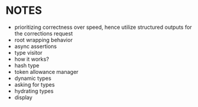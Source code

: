 # NOTES

- prioritizing correctness over speed, hence utilize structured outputs for the corrections request
- root wrapping behavior
- async assertions
- type visitor
- how it works?
- hash type
- token allowance manager
- dynamic types
- asking for types
- hydrating types
- display
